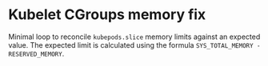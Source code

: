 # Kubelet CGroups memory fix

Minimal loop to reconcile `kubepods.slice` memory limits against an expected value.
The expected limit is calculated using the formula `SYS_TOTAL_MEMORY - RESERVED_MEMORY`.
